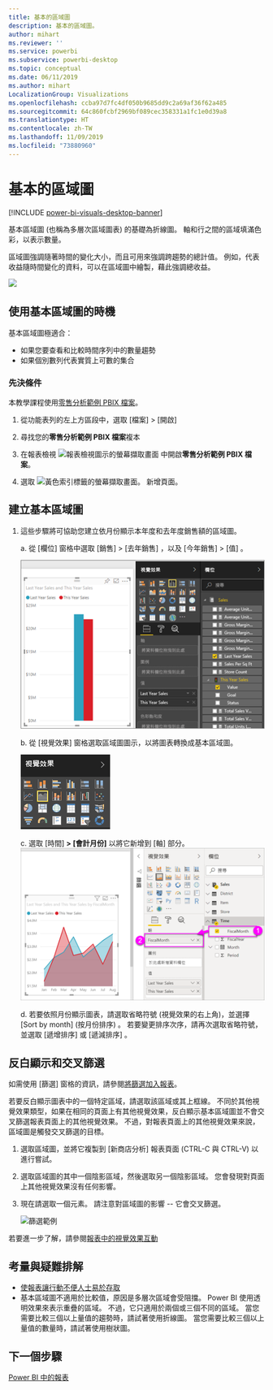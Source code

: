 ```yaml
---
title: 基本的區域圖
description: 基本的區域圖。
author: mihart
ms.reviewer: ''
ms.service: powerbi
ms.subservice: powerbi-desktop
ms.topic: conceptual
ms.date: 06/11/2019
ms.author: mihart
LocalizationGroup: Visualizations
ms.openlocfilehash: ccba97d7fc4df050b9685dd9c2a69af36f62a485
ms.sourcegitcommit: 64c860fcbf2969bf089cec358331a1fc1e0d39a8
ms.translationtype: HT
ms.contentlocale: zh-TW
ms.lasthandoff: 11/09/2019
ms.locfileid: "73880960"
---
```

# <a name="basic-area-chart"></a>基本的區域圖

[!INCLUDE [power-bi-visuals-desktop-banner](../includes/power-bi-visuals-desktop-banner.md)]

基本區域圖 (也稱為多層次區域圖表) 的基礎為折線圖。 軸和行之間的區域填滿色彩，以表示數量。 

區域圖強調隨著時間的變化大小，而且可用來強調跨趨勢的總計值。 例如，代表收益隨時間變化的資料，可以在區域圖中繪製，藉此強調總收益。

![](media/power-bi-visualization-basic-area-chart/power-bi-chart-example.png)

## <a name="when-to-use-a-basic-area-chart"></a>使用基本區域圖的時機
基本區域圖極適合：

* 如果您要查看和比較時間序列中的數量趨勢 
* 如果個別數列代表實質上可數的集合

### <a name="prerequisites"></a>先決條件
本教學課程使用[零售分析範例 PBIX 檔案](https://download.microsoft.com/download/9/6/D/96DDC2FF-2568-491D-AAFA-AFDD6F763AE3/Retail%20Analysis%20Sample%20PBIX.pbix)。

1. 從功能表列的左上方區段中，選取 [檔案]   > [開啟] 
   
2. 尋找您的**零售分析範例 PBIX 檔案**複本

1. 在報表檢視 ![報表檢視圖示的螢幕擷取畫面](media/power-bi-visualization-kpi/power-bi-report-view.png) 中開啟**零售分析範例 PBIX 檔案**。

1. 選取 ![黃色索引標籤的螢幕擷取畫面。](media/power-bi-visualization-kpi/power-bi-yellow-tab.png) 新增頁面。


## <a name="create-a-basic-area-chart"></a>建立基本區域圖
 

1. 這些步驟將可協助您建立依月份顯示本年度和去年度銷售額的區域圖。
   
   a. 從 [欄位] 窗格中選取 [銷售] \> [去年銷售]  ，以及 [今年銷售] > [值]  。

   ![區域圖資料值](media/power-bi-visualization-basic-area-chart/power-bi-bar-chart.png)

   b.  從 [視覺效果] 窗格選取區域圖圖示，以將圖表轉換成基本區域圖。

   ![區域圖圖示](media/power-bi-visualization-basic-area-chart/convertchart.png)
   
   c.  選取 [時間] **\> [會計月份]** 以將它新增到 [軸]  部分。   
   ![區域圖軸值](media/power-bi-visualization-basic-area-chart/powerbi-area-chartnew.png)
   
   d.  若要依照月份顯示圖表，請選取省略符號 \(視覺效果的右上角)，並選擇 \[Sort by month] \(按月份排序)  。 若要變更排序次序，請再次選取省略符號，並選取 [遞增排序]  或 [遞減排序]  。

## <a name="highlighting-and-cross-filtering"></a>反白顯示和交叉篩選
如需使用 [篩選] 窗格的資訊，請參閱[將篩選加入報表](../power-bi-report-add-filter.md)。

若要反白顯示圖表中的一個特定區域，請選取該區域或其上框線。  不同於其他視覺效果類型，如果在相同的頁面上有其他視覺效果，反白顯示基本區域圖並不會交叉篩選報表頁面上的其他視覺效果。 不過，對報表頁面上的其他視覺效果來說，區域圖是觸發交叉篩選的目標。 

1. 選取區域圖，並將它複製到 [新商店分析]  報表頁面 (CTRL-C 與 CTRL-V) 以進行嘗試。
2. 選取區域圖的其中一個陰影區域，然後選取另一個陰影區域。 您會發現對頁面上其他視覺效果沒有任何影響。
1. 現在請選取一個元素。 請注意對區域圖的影響 -- 它會交叉篩選。

    ![篩選範例](media/power-bi-visualization-basic-area-chart/power-bi-area-chart-filters.gif) 

若要進一步了解，請參閱[報表中的視覺效果互動](../service-reports-visual-interactions.md)


## <a name="considerations-and-troubleshooting"></a>考量與疑難排解   
* [使報表讓行動不便人士易於存取](../desktop-accessibility.md)
* 基本區域圖不適用於比較值，原因是多層次區域會受阻擋。 Power BI 使用透明效果來表示重疊的區域。 不過，它只適用於兩個或三個不同的區域。 當您需要比較三個以上量值的趨勢時，請試著使用折線圖。 當您需要比較三個以上量值的數量時，請試著使用樹狀圖。

## <a name="next-step"></a>下一個步驟
[Power BI 中的報表](power-bi-visualization-card.md)  

